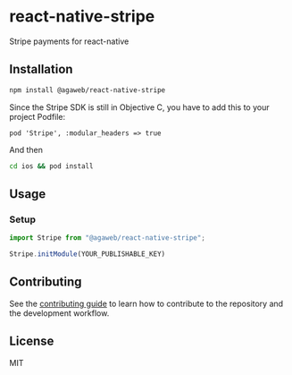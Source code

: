 # react-native-stripe

Stripe payments for react-native

## Installation

```sh
npm install @agaweb/react-native-stripe
```

Since the Stripe SDK is still in Objective C, you have to add this to your project Podfile:

```
pod 'Stripe', :modular_headers => true
```

And then

```sh
cd ios && pod install
```

## Usage

### Setup

```js
import Stripe from "@agaweb/react-native-stripe";

Stripe.initModule(YOUR_PUBLISHABLE_KEY)
```

## Contributing

See the [contributing guide](CONTRIBUTING.md) to learn how to contribute to the repository and the development workflow.

## License

MIT
